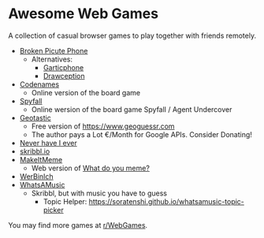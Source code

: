 # Awesome Web Games
A collection of casual browser games to play together with friends remotely.

- [Broken Picute Phone](https://www.brokenpicturephone.com)
	- Alternatives:
		- [Garticphone](https://garticphone.com)
		- [Drawception](https://drawception.com)
- [Codenames](https://codenames.game)
	- Online version of the board game
- [Spyfall](https://spyfall.adrianocola.com)
	- Online wersion of the board game Spyfall / Agent Undercover
- [Geotastic](https://geotastic.de)
	- Free version of https://www.geoguessr.com
	- The author pays a Lot €/Month for Google APIs. Consider Donating!
- [Never have I ever](https://never-have-i-ever-online.com)
- [skribbl.io](https://skribbl.io)
- [MakeItMeme](https://makeitmeme.com)
	- Web version of [What do you meme?](https://whatdoyoumeme.com)
- [WerBinIch](https://www.werbinich.online)
- [WhatsAMusic](https://whatsamook.games/mu)
	- Skribbl, but with music you have to guess
        - Topic Helper: https://soratenshi.github.io/whatsamusic-topic-picker

You may find more games at [r/WebGames](https://www.reddit.com/r/WebGames).
